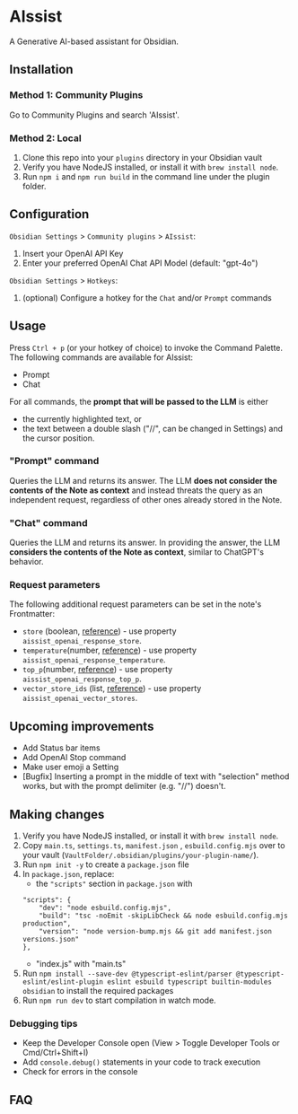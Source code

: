 # AIssist

A Generative AI-based assistant for Obsidian.

## Installation

### Method 1: Community Plugins

Go to Community Plugins and search 'AIssist'.

### Method 2: Local

1. Clone this repo into your `plugins` directory in your Obsidian vault
2. Verify you have NodeJS installed, or install it with `brew install node`.
3. Run `npm i` and `npm run build` in the command line under the plugin folder.

## Configuration

`Obsidian Settings` > `Community plugins` > `AIssist`: 
1. Insert your OpenAI API Key
2. Enter your preferred OpenAI Chat API Model (default: "gpt-4o")

`Obsidian Settings` > `Hotkeys`:
1. (optional) Configure a hotkey for the `Chat` and/or `Prompt` commands

## Usage

Press `Ctrl + p` (or your hotkey of choice) to invoke the Command Palette. The following commands are available for AIssist:
* Prompt
* Chat

For all commands, the **prompt that will be passed to the LLM** is either 
* the currently highlighted text, or 
* the text between a double slash ("//", can be changed in Settings) and the cursor position.

### "Prompt" command
Queries the LLM and returns its answer. The LLM **does not consider the contents of the Note as context** and instead threats the query as an independent request, regardless of other ones already stored in the Note. 

### "Chat" command
Queries the LLM and returns its answer. In providing the answer, the LLM **considers the contents of the Note as context**, similar to ChatGPT's behavior.

### Request parameters
The following additional request parameters can be set in the note's Frontmatter:
* `store` (boolean, [reference](https://platform.openai.com/docs/api-reference/responses/create#responses-create-store)) - use property `aissist_openai_response_store`.
* `temperature`(number, [reference](https://platform.openai.com/docs/api-reference/responses/create#responses-create-temperature)) - use property `aissist_openai_response_temperature`.
* `top_p`(number, [reference](https://platform.openai.com/docs/api-reference/responses/create#responses-create-top_p)) - use property `aissist_openai_response_top_p`.
* `vector_store_ids` (list, [reference](https://platform.openai.com/docs/api-reference/responses/create#responses-create-tools)) - use property `aissist_openai_vector_stores`.

## Upcoming improvements
* Add Status bar items
* Add OpenAI Stop command
* Make user emoji a Setting
* [Bugfix] Inserting a prompt in the middle of text with "selection" method works, but with the prompt delimiter (e.g. "//") doesn't.

## Making changes
1. Verify you have NodeJS installed, or install it with `brew install node`.
2. Copy `main.ts`, `settings.ts`, `manifest.json` , `esbuild.config.mjs` over to your vault (`VaultFolder/.obsidian/plugins/your-plugin-name/`).
3. Run `npm init -y` to create a `package.json` file
4. In `package.json`, replace: 
    * the `"scripts"` section in `package.json` with 
    ```
    "scripts": {
	    "dev": "node esbuild.config.mjs",
	    "build": "tsc -noEmit -skipLibCheck && node esbuild.config.mjs production",
	    "version": "node version-bump.mjs && git add manifest.json versions.json"
	},
    ```
    * "index.js" with "main.ts"
5. Run `npm install --save-dev @typescript-eslint/parser @typescript-eslint/eslint-plugin eslint esbuild typescript builtin-modules obsidian` to install the required packages 
6. Run `npm run dev` to start compilation in watch mode.

### Debugging tips
* Keep the Developer Console open (View > Toggle Developer Tools or Cmd/Ctrl+Shift+I)
* Add `console.debug()` statements in your code to track execution
* Check for errors in the console

## FAQ
